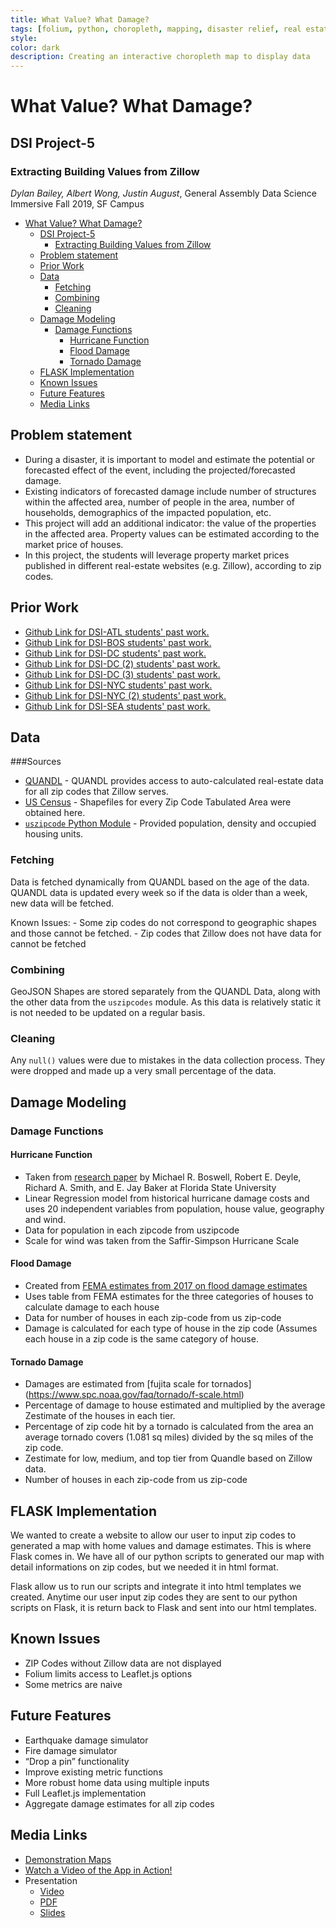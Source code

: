 ```yaml
---
title: What Value? What Damage?
tags: [folium, python, choropleth, mapping, disaster relief, real estate]
style: 
color: dark
description: Creating an interactive choropleth map to display data
---
```


# What Value? What Damage?
## DSI Project-5

### Extracting Building Values from Zillow
_Dylan Bailey, Albert Wong, Justin August_, General Assembly Data Science Immersive Fall 2019, SF Campus

- [What Value? What Damage?](#what-value-what-damage)
  - [DSI Project-5](#dsi-project-5)
    - [Extracting Building Values from Zillow](#extracting-building-values-from-zillow)
  - [Problem statement](#problem-statement)
  - [Prior Work](#prior-work)
  - [Data](#data)
    - [Fetching](#fetching)
    - [Combining](#combining)
    - [Cleaning](#cleaning)
  - [Damage Modeling](#damage-modeling)
    - [Damage Functions](#damage-functions)
      - [Hurricane Function](#hurricane-function)
      - [Flood Damage](#flood-damage)
      - [Tornado Damage](#tornado-damage)
  - [FLASK Implementation](#flask-implementation)
  - [Known Issues](#known-issues)
  - [Future Features](#future-features)
  - [Media Links](#media-links)


## Problem statement

- During a disaster, it is important to model and estimate the potential or forecasted effect of the event, including the projected/forecasted damage.
- Existing indicators of forecasted damage include number of structures within the affected area, number of people in the area, number of households, demographics of the impacted population, etc.
- This project will add an additional indicator: the value of the properties in the affected area. Property values can be estimated according to the market price of houses.
- In this project, the students will leverage property market prices published in different real-estate websites (e.g. Zillow), according to zip codes.

## Prior Work
- [Github Link for DSI-ATL students' past work.](https://github.com/katychow/DSI_Project4_Zipcodes)
- [Github Link for DSI-BOS students' past work.](https://github.com/hixjas/Project-4-Zillow)
- [Github Link for DSI-DC students' past work.](https://github.com/tbacas/Zillow-Disaster-Estimates)
- [Github Link for DSI-DC (2) students' past work.](https://github.com/zeeemo/Disaster-Estimates)
- [Github Link for DSI-DC (3) students' past work.](https://github.com/jhuessy/ga_client_project_zillow)
- [Github Link for DSI-NYC students' past work.](https://github.com/cbratkovics/damage_estimator)
- [Github Link for DSI-NYC (2) students' past work.](https://github.com/rows317/DSI-8-Client-Project/blob/master/README.md)
- [Github Link for DSI-SEA students' past work.](https://github.com/dsteffan/mount_rainier_disaster_estimate)

## Data

###Sources
	
- [QUANDL](https://www.quandl.com/data/ZILLOW-Zillow-Real-Estate-Research) - QUANDL provides access to auto-calculated real-estate data for all zip codes that Zillow serves.
- [US Census](https://www.census.gov/data.html) - Shapefiles for every Zip Code Tabulated Area were obtained here.
- [`uszipcode` Python Module](https://uszipcode.readthedocs.io/index.html) - Provided population, density and occupied housing units.
	
	
### Fetching
	
Data is fetched dynamically from QUANDL based on the age of the data. QUANDL data is updated every week so if the data is older than a week, new data will be fetched.
	
Known Issues:
	- Some zip codes do not correspond to geographic shapes and those cannot be fetched.
	- Zip codes that Zillow does not have data for cannot be fetched
	
### Combining
GeoJSON Shapes are stored separately from the QUANDL Data, along with the other data from the `uszipcodes` module. As this data is relatively static it is not needed to be updated on a regular basis.
	
### Cleaning
	
Any `null()` values were due to mistakes in the data collection process. They were dropped and made up a very small percentage of the data.



## Damage Modeling
### Damage Functions

#### Hurricane Function

- Taken from [research paper](http://digitalcommons.calpoly.edu/cgi/viewcontent.cgi?article=1119&context=crp_fac) by Michael R. Boswell, Robert E. Deyle, Richard A. Smith, and E. Jay Baker at Florida State University 
- Linear Regression model from historical hurricane damage costs and uses 20 independent variables from population, house value, geography and wind.
- Data for population in each zipcode from uszipcode
- Scale for wind was taken from the Saffir-Simpson Hurricane Scale

#### Flood Damage

- Created from [FEMA estimates from 2017 on flood damage estimates](https://www.fema.gov/media-library-data/1499290622913-0bcd74f47bf20aa94998a5a920837710/Flood_Loss_Estimations_2017.pdf)
- Uses table from FEMA estimates for the three categories of houses to calculate damage to each house
- Data for number of houses in each zip-code from us zip-code
- Damage is calculated for each type of house in the zip code (Assumes each house in a zip code is the same category of house.

#### Tornado Damage

- Damages are estimated from [fujita scale for tornados] (https://www.spc.noaa.gov/faq/tornado/f-scale.html)
- Percentage of damage to house estimated and multiplied by the average Zestimate of the houses in each tier.
- Percentage of zip code hit by a tornado is calculated from the area an average tornado covers (1.081 sq miles) divided by the sq miles of the zip code.
- Zestimate for low, medium, and top tier from Quandle based on Zillow data.
- Number of houses in each zip-code from us zip-code

## FLASK Implementation

We wanted to create a website to allow our user to input zip codes to generated a map with home values and damage estimates. This is where Flask comes in. We have all of our python scripts to generated our map with detail informations on zip codes, but we needed it in html format.

Flask allow us to run our scripts and integrate it into html templates we created. Anytime our user input zip codes they are sent to our python scripts on Flask, it is return back to Flask and sent into our html templates.

## Known Issues

- ZIP Codes without Zillow data are not displayed
- Folium limits access to Leaflet.js options
- Some metrics are naive


## Future Features
- Earthquake damage simulator
- Fire damage simulator
- “Drop a pin” functionality
- Improve existing metric functions
- More robust home data using multiple inputs
- Full Leaflet.js implementation
- Aggregate damage estimates for all zip codes


## Media Links
- [Demonstration Maps](https://nbviewer.jupyter.org/github/justinaugust/what-value-what-damage/blob/master/map_demo.ipynb)
- [Watch a Video of the App in Action!](media/app_demo.mp4)
- Presentation
	- [Video](media/presentation.mp4)
	- [PDF](media/Damage%20Estimate%20by%20Zipcode.pdf)
	- [Slides](https://docs.google.com/presentation/d/1RO0ZZt118jAWgInrZFqbA0gMPzDycVqmgpj8uQTybpY/edit#slide=id.p)